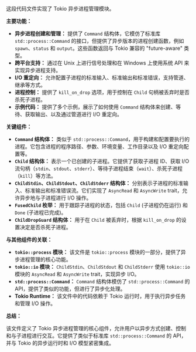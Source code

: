 这段代码文件实现了 Tokio 异步进程管理模块。

**主要功能：**

*   **异步进程创建和管理：** 提供了 `Command` 结构体，它模仿了标准库 `std::process::Command` 的接口，但提供了异步版本的进程创建函数，例如 `spawn`、`status` 和 `output`。这些函数返回与 Tokio 兼容的 "future-aware" 类型。
*   **跨平台支持：** 通过在 Unix 上进行信号处理和在 Windows 上使用系统 API 来实现异步进程支持。
*   **I/O 重定向：** 允许配置子进程的标准输入、标准输出和标准错误，支持管道、继承等方式。
*   **进程控制：** 提供了 `kill_on_drop` 选项，用于控制在 `Child` 句柄被丢弃时是否杀死子进程。
*   **示例代码：** 提供了多个示例，展示了如何使用 `Command` 结构体来创建、等待、获取输出、以及通过管道进行 I/O 重定向。

**关键组件：**

*   **`Command` 结构体：**  类似于 `std::process::Command`，用于构建和配置要执行的进程。它包含进程的程序路径、参数、环境变量、工作目录以及 I/O 重定向配置等。
*   **`Child` 结构体：**  表示一个已创建的子进程。它提供了获取子进程 ID、获取 I/O 流句柄（`stdin`、`stdout`、`stderr`）、等待子进程结束（`wait`）、杀死子进程（`kill`）等方法。
*   **`ChildStdin`、`ChildStdout`、`ChildStderr` 结构体：**  分别表示子进程的标准输入、标准输出和标准错误流。它们实现了 `AsyncRead` 和 `AsyncWrite` trait，允许异步地与子进程进行 I/O 操作。
*   **`FusedChild` 枚举：** 用于跟踪子进程的状态，包括 `Child` (子进程仍在运行) 和 `Done` (子进程已完成)。
*   **`ChildDropGuard` 结构体：** 用于在 `Child` 被丢弃时，根据 `kill_on_drop` 的设置决定是否杀死子进程。

**与其他组件的关联：**

*   **`tokio::process` 模块：**  该文件是 `tokio::process` 模块的一部分，提供了异步进程管理的核心功能。
*   **`tokio::io` 模块：**  `ChildStdin`、`ChildStdout` 和 `ChildStderr` 使用 `tokio::io` 模块的 `AsyncRead` 和 `AsyncWrite` trait，实现异步 I/O。
*   **`std::process::Command`：** `Command` 结构体模仿了 `std::process::Command` 的 API，提供了类似的功能，但进行了异步化处理。
*   **Tokio Runtime：**  该文件中的代码依赖于 Tokio 运行时，用于执行异步任务和管理 I/O 操作。

**总结：**

该文件定义了 Tokio 异步进程管理的核心组件，允许用户以异步方式创建、控制和与子进程进行交互。它提供了类似于标准库 `std::process::Command` 的 API，并与 Tokio 的异步运行时和 I/O 模型紧密集成。

